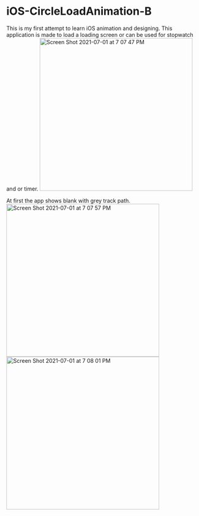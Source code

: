 # iOS-CircleLoadAnimation-B
This is my first attempt to learn iOS animation and designing.
This application is made to load a loading screen or can be used for stopwatch and or timer.
<img width="399" alt="Screen Shot 2021-07-01 at 7 07 47 PM" src="https://user-images.githubusercontent.com/63312395/124199166-51fba180-daa0-11eb-95f3-c26e89548027.png">






At first the app shows blank with grey track path.
<img width="399" alt="Screen Shot 2021-07-01 at 7 07 57 PM" src="https://user-images.githubusercontent.com/63312395/124199188-6049bd80-daa0-11eb-848b-efab0c5128ff.png">
<img width="399" alt="Screen Shot 2021-07-01 at 7 08 01 PM" src="https://user-images.githubusercontent.com/63312395/124199190-617aea80-daa0-11eb-9758-dd351a675555.png">
